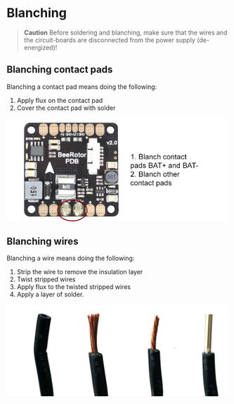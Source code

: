 Blanching
============================

> **Caution** Before soldering and blanching, make sure that the wires and the circuit-boards are disconnected from the power supply (de-energized)!

## Blanching contact pads

Blanching a contact pad means doing the following:

1. Apply flux on the contact pad
2. Cover the contact pad with solder

![Blanching pads](../assets/en/zapPDBtest.jpg)

## Blanching wires

Blanching a wire means doing the following:

1. Strip the wire to remove the insulation layer
2. Twist stripped wires
3. Apply flux to the twisted stripped wires
4. Apply a layer of solder.

![Blanching wires](../assets/zap.jpg)
